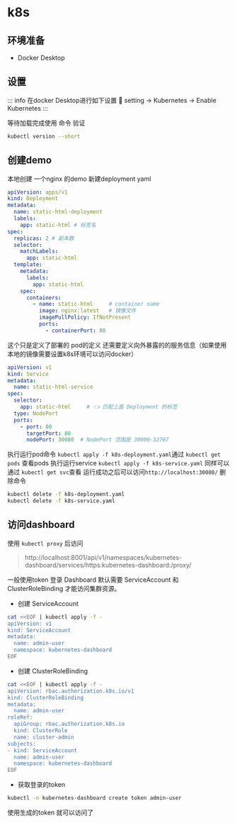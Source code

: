 # k8s

## 环境准备
- Docker Desktop

## 设置
::: info 在docker Desktop进行如下设置 :tada:
setting -> Kubernetes -> Enable Kubernetes
:::

等待加载完成使用 命令 验证

```bash
kubectl version --short
```
## 创建demo
本地创建 一个nginx 的demo 新建deployment yaml 
```yaml
apiVersion: apps/v1
kind: Deployment 
metadata:
  name: static-html-deployment
  labels:
    app: static-html # 标签名
spec:
  replicas: 2 # 副本数
  selector:
    matchLabels:
      app: static-html
  template:
    metadata:
      labels:
        app: static-html
    spec:
      containers:
        - name: static-html     # container name
          image: nginx:latest   # 镜像文件
          imagePullPolicy: IfNotPresent 
          ports:
            - containerPort: 80

```
这个只是定义了部署的 pod的定义 还需要定义向外暴露的的服务信息（如果使用本地的镜像需要设置k8s环境可以访问docker） 

```yaml
apiVersion: v1
kind: Service
metadata:
  name: static-html-service
spec:
  selector:
    app: static-html     # 👈 匹配上面 Deployment 的标签
  type: NodePort
  ports:
    - port: 80
      targetPort: 80
      nodePort: 30080  # NodePort 范围是 30000-32767
```

执行运行pod命令
`kubectl apply -f k8s-deployment.yaml`通过 `kubectl get pods` 查看pods
执行运行service
`kubectl apply -f k8s-service.yaml` 同样可以通过 `kubectl get svc`查看
运行成功之后可以访问`http://localhost:30080/`
删除命令
```bash
kubectl delete -f k8s-deployment.yaml
kubectl delete -f k8s-service.yaml
```
## 访问dashboard
使用 `kubectl proxy` 后访问
> http://localhost:8001/api/v1/namespaces/kubernetes-dashboard/services/https:kubernetes-dashboard:/proxy/

一般使用token 登录 Dashboard 默认需要 ServiceAccount 和 ClusterRoleBinding 才能访问集群资源。

- 创建 ServiceAccount
```bash
cat <<EOF | kubectl apply -f -
apiVersion: v1
kind: ServiceAccount
metadata:
  name: admin-user
  namespace: kubernetes-dashboard
EOF
```
- 创建 ClusterRoleBinding
```bash
cat <<EOF | kubectl apply -f -
apiVersion: rbac.authorization.k8s.io/v1
kind: ClusterRoleBinding
metadata:
  name: admin-user
roleRef:
  apiGroup: rbac.authorization.k8s.io
  kind: ClusterRole
  name: cluster-admin
subjects:
- kind: ServiceAccount
  name: admin-user
  namespace: kubernetes-dashboard
EOF
```
- 获取登录的token
```bash
kubectl -n kubernetes-dashboard create token admin-user
```
使用生成的token 就可以访问了
